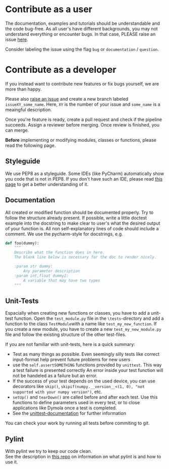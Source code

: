 # Contribute as a user

The documentation, examples and tutorials should be understandable and the code bug-free.
As all user's have different backgrounds, you may not understand everything or encounter bugs.
In that case, PLEASE raise an issue [here](https://github.com/RWTH-EBC/ebcpy/issues/new).

Consider labeling the issue using the flag `bug` or `documentation` / `question`.

# Contribute as a developer

If you instead want to contribute new features or fix bugs yourself, we are more than happy.

Please also [raise an issue](https://github.com/RWTH-EBC/ebcpy/issues/new) and create a new branch labeled `issueXY_some_name`.
Here, `XY` is the number of your issue and `some_name` is a meaingful description.

Once you're feature is ready, create a pull request and check if the pipeline succeeds.
Assign a reviewer before merging. Once review is finished, you can merge.

**Before** implementing or modifying modules, classes or functions, please read the following page.

## Styleguide
We use PEP8 as a styleguide. Some IDEs (like PyCharm) automatically show you code that is not in PEP8. If you don't have such an IDE, please read [this page](https://pep8.org/) to get a better understanding of it.

## Documentation
All created or modified function should be documented properly. Try to follow the structure already present. If possible, write a little doctest example into the docstring to make clear to user's what the desired output of your function is. All non self-explanatory lines of code should include a comment. We use the pycharm-style for docstrings, e.g.
```python
def foo(dummy):
    """
    Describe what the function does in here.
    The blank line below is necessary for the doc to render nicely.

    :param str dummy: 
        Any parameter description
    :param int,float dummy2:
        A variable that may have two types
    """
```
## Unit-Tests
Espacially when creating new functions or classes, you have to add a unit-test function.
Open the `test_module.py` file in the `\tests`-directory and add a function to the class `TestModule`with a name like `test_my_new_function`. If you create a new module, you have to create a new `test_my_new_module.py` file and follow the existing structure of the 
other test-files.

If you are not familiar with unit-tests, here is a quick summary:
- Test as many things as possible. Even seemingly silly tests like correct input-format help prevent future problems for new users
- use the `self.assertSOMETHING` functions provided by `unittest`. This way a test failure is presented correctly An error inside your test function will not be handeled as a failure but an error.
- If the success of your test depends on the used device, you can use decorators like `skip()`, `skipif(numpy.__version__<(1, 0), "not supported with your numpy version")`, etc. 
- `setUp()` and `tearDown()` are called before and after each test. Use this functions to define parameters used in every test, or to close applications like Dymola once a test is completed.
- See the [unittest-documentation](https://docs.python.org/3/library/unittest.html#organizing-tests) for further information

You can check your work by running all tests before commiting to git. 

## Pylint
With pylint we try to keep our code clean.  
See the description in [this repo](https://git.rwth-aachen.de/EBC/EBC_all/gitlab_ci/templates/tree/master/pylint) on information on what pylint is and how to use it.
